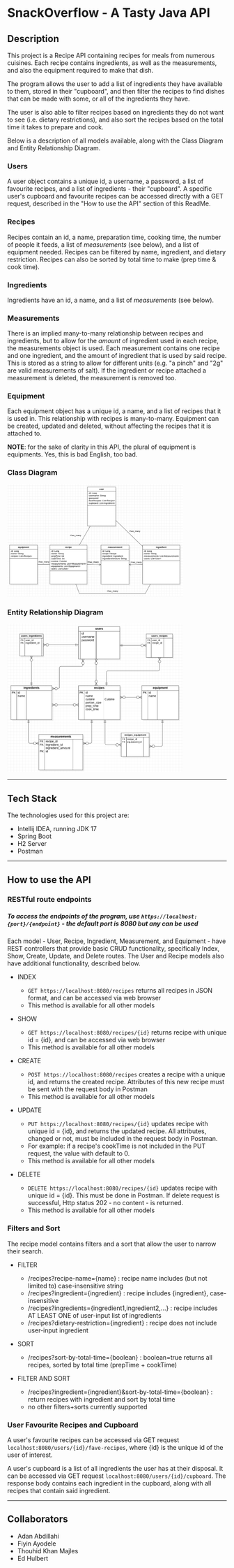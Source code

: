 # SnackOverflow - A Tasty Java API


## Description

This project is a Recipe API containing recipes for meals from numerous cuisines. Each recipe contains ingredients, as well as the measurements, and also the equipment required to make that dish. 

The program allows the user to add a list of ingredients they have available to them, stored in their "cupboard", and then filter the recipes to find dishes that can be made with some, or all of the ingredients they have. 

The user is also able to filter recipes based on ingredients they do not want to see (i.e. dietary restrictions), and also sort the recipes based on the total time it takes to prepare and cook. 

Below is a description of all models available, along with the Class Diagram and Entity Relationship Diagram.

### Users
A user object contains a unique id, a username, a password, a list of favourite recipes, and a list of ingredients - their "cupboard". A specific user's cupboard and favourite recipes can be accessed directly with a GET request, described in the "How to use the API" section of this ReadMe.

### Recipes
Recipes contain an id, a name, preparation time, cooking time, the number of people it feeds, a list of *measurements* (see below), and a list of equipment needed. Recipes can be filtered by name, ingredient, and dietary restriction. Recipes can also be sorted by total time to make (prep time & cook time).

### Ingredients
Ingredients have an id, a name, and a list of *measurements* (see below). 

### Measurements
There is an implied many-to-many relationship between recipes and ingredients, but to allow for the *amount* of ingredient used in each recipe, the measurements object is used. Each measurement contains one recipe and one ingredient, and the amount of ingredient that is used by said recipe. This is stored as a string to allow for different units (e.g. "a pinch" and "2g" are valid measurements of salt). If the ingredient or recipe attached a measurement is deleted, the measurement is removed too.

### Equipment
 Each equipment object has a unique id, a name, and a list of recipes that it is used in. This relationship with recipes is many-to-many. Equipment can be created, updated and deleted, without affecting the recipes that it is attached to.
 
 **NOTE**: for the sake of clarity in this API, the plural of equipment is equipments. Yes, this is bad English, too bad.
 
 ### Class Diagram
 
<img src="./Backend Class Diagram.png" alt="class diagram" width="80%"/> 


### Entity Relationship Diagram
<img src="./Backend Entity Relationship Diagram.png" alt="entity relationship diagram" width="80%"/>

-------------

## Tech Stack

The technologies used for this project are:
- Intellij IDEA, running JDK 17
- Spring Boot
- H2 Server
- Postman


-------------


## How to use the API

### RESTful route endpoints

##### To access the endpoints of the program, use `https://localhost:{port}/{endpoint}` - the default port is 8080 but any can be used

Each model - User, Recipe, Ingredient, Measurement, and Equipment - have REST controllers that provide basic CRUD functionality, specifically Index, Show, Create, Update, and Delete routes. The User and Recipe models also have additional functionality, described below.

- INDEX
  - `GET https://localhost:8080/recipes` returns all recipes in JSON format, and can be accessed via web browser
  - This method is available for all other models

- SHOW
  - `GET https://localhost:8080/recipes/{id}` returns recipe with unique id = {id}, and can be accessed via web browser
  - This method is available for all other models

- CREATE
  - `POST https://localhost:8080/recipes` creates a recipe with a unique id, and returns the created recipe. Attributes of this new recipe must be sent with the request body in Postman
  - This method is available for all other models

- UPDATE
  - `PUT https://localhost:8080/recipes/{id}` updates recipe with unique id = {id}, and returns the updated recipe. All attributes, changed or not, must be included in the request body in Postman. 
  - For example: if a recipe's cookTime is not included in the PUT request, the value with default to 0.
  - This method is available for all other models

- DELETE
  - `DELETE https://localhost:8080/recipes/{id}` updates recipe with unique id = {id}. This must be done in Postman. If delete request is successful, Http status 202 - no content - is returned.
  - This method is available for all other models


### Filters and Sort

The recipe model contains filters and a sort that allow the user to narrow their search.

- FILTER
  - /recipes?recipe-name={name} : recipe name includes (but not limited to) case-insensitive string
  - /recipes?ingredient={ingredient} : recipe includes {ingredient}, case-insensitive
  - /recipes?ingredients={ingredient1,ingredient2,...} : recipe includes AT LEAST ONE of user-input list of ingredients
  - /recipes?dietary-restriction={ingredient} : recipe does not include user-input ingredient
 
- SORT
	- /recipes?sort-by-total-time={boolean} : boolean=true returns all recipes, sorted by total time (prepTime + cookTime)

- FILTER AND SORT
	- /recipes?ingredient={ingredient}&sort-by-total-time={boolean} : return recipes with ingredient and sort by total time
	- no other filters+sorts currently supported

### User Favourite Recipes and Cupboard

A user's favourite recipes can be accessed via GET request `localhost:8080/users/{id}/fave-recipes`, where {id} is the unique id of the user of interest.

A user's cupboard is a list of all ingredients the user has at their disposal. It can be accessed via GET request `localhost:8080/users/{id}/cupboard`.  The response body contains each ingredient in the cupboard, along with all recipes that contain said ingredient.

----------------

## Collaborators
- Adan Abdillahi
- Fiyin Ayodele
- Thouhid Khan Majles
- Ed Hulbert





